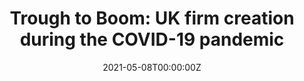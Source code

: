 ﻿---
title: "Trough to Boom: UK firm creation during the COVID-19 pandemic"
authors:
- Alfred Duncan
- Yannis Galanakis
- Miguel León-Ledesma
- Anthony Savagar
date: "2021-05-08T00:00:00Z"
#doi: ""

# Schedule page publish date (NOT publication's date).
publishDate: "2020-05-08T00:00:00Z"

# Publication type.
# Legend: 0 = Uncategorized; 1 = Conference paper; 2 = Journal article;
# 3 = Preprint / Working Paper; 4 = Report; 5 = Book; 6 = Book section;
# 7 = Thesis; 8 = Patent
publication_types: ["4"]

# Publication name and optional abbreviated publication name.
#publication: "*Journal of Source Themes, 1*(1)"
publication_short: "National Institute of Economic and Social Research"

#abstract: 

# Summary. An optional shortened abstract.
#summary: 

tags:
- Report

featured: false

links:
  
  - icon: link
    icon_pack: fas
    name: Link
    url: https://www.niesr.ac.uk/publications/trough-boom-uk-firm-creation-during-covid-19-pandemic'
  - icon: file-pdf
    icon_pack: far
    name: PDF
    url: 'https://www.niesr.ac.uk/sites/default/files/publications/Box%20D%20-%20Trough%20to%20Boom%20UK%20firm%20creation%20during%20the%20COVID-19%20pandemic.pdf'
  - icon: database
    icon_pack: fas
    name: Dataset
    url: 'http://download.companieshouse.gov.uk/en_output.html'

#url_pdf: ''
#url_code: “”
#url_dataset: '
#url_poster: ''
#url_project: ''
#url_slides: ''
#url_source: ''
#url_video: ''

# Featured image
# To use, add an image named `featured.jpg/png` to your page's folder. 
image:
  caption: ''
  focal_point: ""
  preview_only: false

# Associated Projects (optional).
#   Associate this publication with one or more of your projects.
#   Simply enter your project's folder or file name without extension.
#   E.g. `internal-project` references `content/project/internal-project/index.md`.
#   Otherwise, set `projects: []`.
#projects: []

# Slides (optional).
#   Associate this publication with Markdown slides.
#   Simply enter your slide deck's filename without extension.
#   E.g. `slides: "example"` references `content/slides/example/index.md`.
#   Otherwise, set `slides: ""`.
#slides:
---



